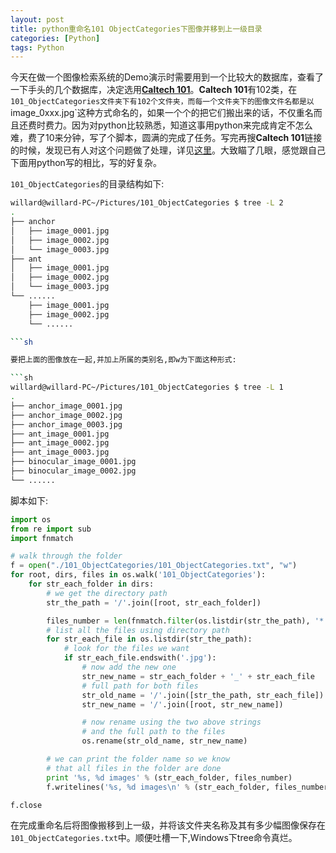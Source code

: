 ```yaml
---
layout: post
title: python重命名101 ObjectCategories下图像并移到上一级目录
categories: [Python]
tags: Python
---
```


今天在做一个图像检索系统的Demo演示时需要用到一个比较大的数据库，查看了一下手头的几个数据库，决定选用[**Caltech 101**](http://www.vision.caltech.edu/Image_Datasets/Caltech101/)。**Caltech 101**有102类，在`101_ObjectCategories文件夹下有102个文件夹，而每一个文件夹下的图像文件名都是以`image_0xxx.jpg`这种方式命名的，如果一个个的把它们搬出来的话，不仅重名而且还费时费力。因为对python比较熟悉，知道这事用python来完成肯定不怎么难，费了10来分钟，写了个脚本，圆满的完成了任务。写完再搜**Caltech 101**链接的时候，发现已有人对这个问题做了处理，详见[这里](http://blog.csdn.net/chuminnan2010/article/details/21188231)。大致瞄了几眼，感觉跟自己下面用python写的相比，写的好复杂。

`101_ObjectCategories`的目录结构如下:

```sh
willard@willard-PC~/Pictures/101_ObjectCategories $ tree -L 2
.
├── anchor
│   ├── image_0001.jpg
│   ├── image_0002.jpg
│   └── image_0003.jpg
├── ant
│   ├── image_0001.jpg
│   ├── image_0002.jpg
│   └── image_0003.jpg
└── ......
    ├── image_0001.jpg
    ├── image_0002.jpg
    └── ......

```sh

要把上面的图像放在一起,并加上所属的类别名,即w为下面这种形式:

```sh
willard@willard-PC~/Pictures/101_ObjectCategories $ tree -L 1
.
├── anchor_image_0001.jpg
├── anchor_image_0002.jpg
├── anchor_image_0003.jpg
├── ant_image_0001.jpg
├── ant_image_0002.jpg
├── ant_image_0003.jpg
├── binocular_image_0001.jpg
├── binocular_image_0002.jpg
└── ......
```

脚本如下:

```python
import os
from re import sub
import fnmatch

# walk through the folder
f = open("./101_ObjectCategories/101_ObjectCategories.txt", "w")
for root, dirs, files in os.walk('101_ObjectCategories'):
    for str_each_folder in dirs:
        # we get the directory path
        str_the_path = '/'.join([root, str_each_folder])

        files_number = len(fnmatch.filter(os.listdir(str_the_path), '*.jpg'))
        # list all the files using directory path
        for str_each_file in os.listdir(str_the_path):
            # look for the files we want
            if str_each_file.endswith('.jpg'):
                # now add the new one
                str_new_name = str_each_folder + '_' + str_each_file
                # full path for both files
                str_old_name = '/'.join([str_the_path, str_each_file])
                str_new_name = '/'.join([root, str_new_name])

                # now rename using the two above strings
                # and the full path to the files
                os.rename(str_old_name, str_new_name)

        # we can print the folder name so we know
        # that all files in the folder are done
        print '%s, %d images' % (str_each_folder, files_number)
        f.writelines('%s, %d images\n' % (str_each_folder, files_number))

f.close
```

在完成重命名后将图像搬移到上一级，并将该文件夹名称及其有多少幅图像保存在`101_ObjectCategories.txt`中。顺便吐槽一下,Windows下tree命令真烂。
